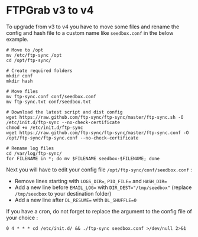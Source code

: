 # FTPGrab v3 to v4

To upgrade from v3 to v4 you have to move some files and rename the config and hash file to a custom name
like `seedbox.conf` in the below example.

```shell
# Move to /opt
mv /etc/ftp-sync /opt
cd /opt/ftp-sync/

# Create required folders
mkdir conf
mkdir hash

# Move files
mv ftp-sync.conf conf/seedbox.conf
mv ftp-sync.txt conf/seedbox.txt

# Download the latest script and dist config
wget https://raw.github.com/ftp-sync/ftp-sync/master/ftp-sync.sh -O /etc/init.d/ftp-sync --no-check-certificate
chmod +x /etc/init.d/ftp-sync
wget https://raw.github.com/ftp-sync/ftp-sync/master/ftp-sync.conf -O /opt/ftp-sync/ftp-sync.conf --no-check-certificate

# Rename log files
cd /var/log/ftp-sync/
for FILENAME in *; do mv $FILENAME seedbox-$FILENAME; done
```

Next you will have to edit your config file `/opt/ftp-sync/conf/seedbox.conf` :

* Remove lines starting with `LOGS_DIR=`, `PID_FILE=` and `HASH_DIR=`
* Add a new line before `EMAIL_LOG=` with `DIR_DEST="/tmp/seedbox"` (replace `/tmp/seedbox` to your destination folder)
* Add a new line after `DL_RESUME=` with `DL_SHUFFLE=0`

If you have a cron, do not forget to replace the argument to the config file of your choice :

```text
0 4 * * * cd /etc/init.d/ && ./ftp-sync seedbox.conf >/dev/null 2>&1
```
